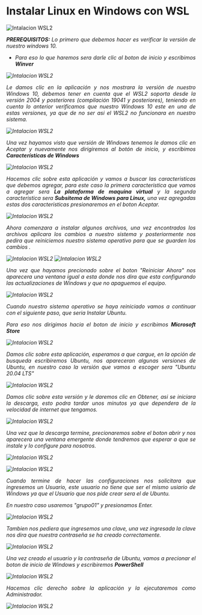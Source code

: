# <b>Instalar Linux en Windows con WSL</b>

![Intalacion WSL2](img_Inst/img01.webp) 

<cite style="display:block; text-align: justify">
<b>PREREQUISITOS: </b> Lo primero que debemos hacer es verificar la versión de nuestro windows 10.

* Para eso lo que haremos sera darle clic al boton de inicio y escribimos <b>Winver</b></cite>

![Intalacion WSL2](img_Inst/img02.jpg) 

<cite style="display:block; text-align: justify">Le damos clic en la aplicación y nos mostrara la versión de nuestro Windows 10, debemos tener en cuenta que el WSL2 soporta desde la versión 2004 y posteriores (compilación 19041 y posteriores), teniendo en cuenta lo anterior verificamos que nuestro Windows 10 este en una de estas versiones, ya que de no ser asi el WSL2 no funcionara en nuestro sistema.</cite>

![Intalacion WSL2](img_Inst/img03.jpg) 

<cite style="display:block; text-align: justify">Una vez hayamos visto que versión de Windows tenemos le damos clic en Aceptar y nuevamente nos dirigiremos al botón de inicio, y escribimos <b>Características de Windows</b></cite>

![Intalacion WSL2](img_Inst/img04.jpg)

<cite style="display:block; text-align: justify">Hacemos clic sobre esta aplicación y vamos a buscar las caracteristicas que debemos agregar, para este caso la primera caracteristica que vamos a agregar sera <b>La plataforma de maquina virtual</b> y la segunda caracteristica sera <b> Subsitema de Windows para Linux,</b> una vez agregadas estas dos caracteristicas presionaremos en el boton Aceptar.</cite>

![Intalacion WSL2](img_Inst/img05.jpg)

<cite style="display:block; text-align: justify">Ahora comenzara a instalar algunos archivos, una vez encontrados los archivos aplicara los cambios a nuestro sistema y posteriormente nos pedira que reiniciemos nuestro sistema operativo para que se guarden los cambios .</cite>

![Intalacion WSL2](img_Inst/img06.jpg)
![Intalacion WSL2](img_Inst/img07.jpg)

<cite style="display:block; text-align: justify">Una vez que hayamos precionado sobre el boton "Reiniciar Ahora" nos aparecera una ventana igual a esta donde nos dira que esta configurando las actualizaciones de Windows y que no apaguemos el equipo.</cite>

![Intalacion WSL2](img_Inst/img08.jpg)

<cite style="display:block; text-align: justify">Cuando nuestro sistema operativo se haya reiniciado vamos a continuar con el siguiente paso, que seria Instalar Ubuntu.</cite>

<cite style="display:block; text-align: justify">Para eso nos dirigimos hacia el boton de inicio y escribimos <b>Microsoft Store</b></cite>

![Intalacion WSL2](img_Inst/img09.jpg)

<cite style="display:block; text-align: justify">Damos clic sobre esta aplicación, esperamos a que cargue, en la opción de busqueda escribiremos Ubuntu,</b> nos apareceran algunas versiones de Ubuntu, en nuestro caso la versión que vamos a escoger sera "Ubuntu 20.04 LTS"</cite>

![Intalacion WSL2](img_Inst/img10.jpg)

<cite style="display:block; text-align: justify">Damos clic sobre esta versión y le daremos clic en Obtener, asi se iniciara la descarga, esto podra tardar unos minutos ya que dependera de la velocidad de internet que tengamos.</cite>

![Intalacion WSL2](img_Inst/img11.jpg)

<cite style="display:block; text-align: justify">Una vez que la descarga termine, precionaremos sobre el boton abrir y nos aparecera una ventana emergente donde tendremos que esperar a que se instale y lo configure para nosotros.</cite>

![Intalacion WSL2](img_Inst/img12.jpg)

<cite style="display:block; text-align: justify"></cite>

![Intalacion WSL2](img_Inst/img13.jpg)

<cite style="display:block; text-align: justify">Cuando termine de hacer las configuraciones nos solicitara que ingresemos un Usuario, este usuario no tiene que ser el mismo usiario de Windows ya que el Usuario que nos pide crear sera el de Ubuntu.</cite>

<cite style="display:block; text-align: justify">En nuestro caso usaremos "grupo01" y presionamos Enter.</cite>

![Intalacion WSL2](img_Inst/img14.jpg)

<cite style="display:block; text-align: justify">Tambien nos pediera que ingresemos una clave, una vez ingresada la clave nos dira que nuestra contraseña se ha creado correctamente.</cite>

![Intalacion WSL2](img_Inst/img15.jpg)

<cite style="display:block; text-align: justify">Una vez creado el usuario y la contraseña de Ubuntu, vamos a precionar el boton de inicio de Windows y escribiremos <b>PowerShell</b></cite>

![Intalacion WSL2](img_Inst/img16.jpg)

<cite style="display:block; text-align: justify">Hacemos clic derecho sobre la aplicación y la ejecutaremos como Administrador.</cite>

![Intalacion WSL2](img_Inst/img17.jpg)